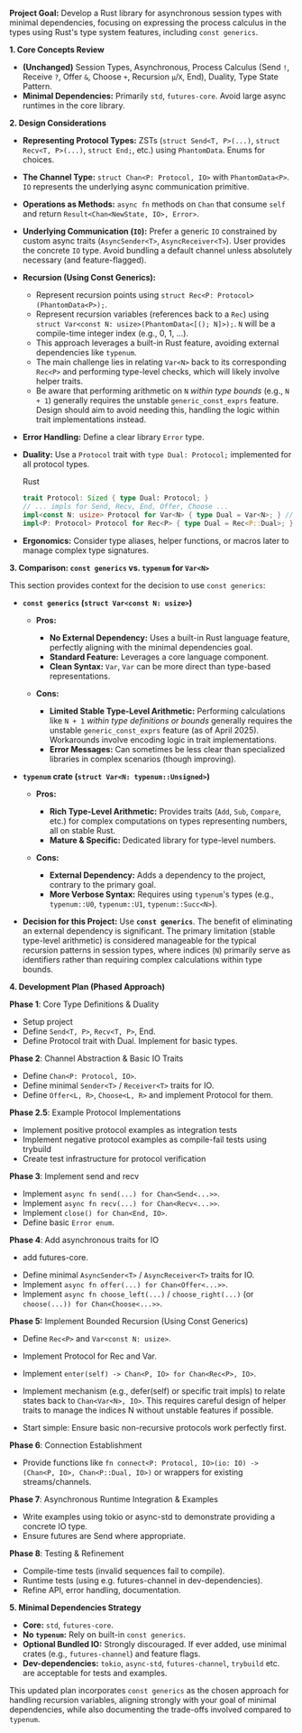 **Project Goal:** Develop a Rust library for asynchronous session types with minimal dependencies, focusing on expressing the process calculus in the types using Rust's type system features, including `const generics`.

**1. Core Concepts Review**

- **(Unchanged)** Session Types, Asynchronous, Process Calculus (Send `!`, Receive `?`, Offer `&`, Choose `+`, Recursion `μ`/`X`, End), Duality, Type State Pattern.
- **Minimal Dependencies:** Primarily `std`, `futures-core`. Avoid large async runtimes in the core library.

**2. Design Considerations**

- **Representing Protocol Types:** ZSTs (`struct Send<T, P>(...)`, `struct Recv<T, P>(...)`, `struct End;`, etc.) using `PhantomData`. Enums for choices.
- **The Channel Type:** `struct Chan<P: Protocol, IO>` with `PhantomData<P>`. `IO` represents the underlying async communication primitive.
- **Operations as Methods:** `async fn` methods on `Chan` that consume `self` and return `Result<Chan<NewState, IO>, Error>`.
- **Underlying Communication (`IO`):** Prefer a generic `IO` constrained by custom async traits (`AsyncSender<T>`, `AsyncReceiver<T>`). User provides the concrete `IO` type. Avoid bundling a default channel unless absolutely necessary (and feature-flagged).
- **Recursion (Using Const Generics):**
    - Represent recursion points using `struct Rec<P: Protocol>(PhantomData<P>);`.
    - Represent recursion variables (references back to a `Rec`) using `struct Var<const N: usize>(PhantomData<[(); N]>);`. `N` will be a compile-time integer index (e.g., 0, 1, ...).
    - This approach leverages a built-in Rust feature, avoiding external dependencies like `typenum`.
    - The main challenge lies in relating `Var<N>` back to its corresponding `Rec<P>` and performing type-level checks, which will likely involve helper traits.
    - Be aware that performing arithmetic on `N` _within type bounds_ (e.g., `N + 1`) generally requires the unstable `generic_const_exprs` feature. Design should aim to avoid needing this, handling the logic within trait implementations instead.
- **Error Handling:** Define a clear library `Error` type.
- **Duality:** Use a `Protocol` trait with `type Dual: Protocol;` implemented for all protocol types.
    
    Rust
    
    ```rust
    trait Protocol: Sized { type Dual: Protocol; }
    // ... impls for Send, Recv, End, Offer, Choose ...
    impl<const N: usize> Protocol for Var<N> { type Dual = Var<N>; } // Vars are often self-dual
    impl<P: Protocol> Protocol for Rec<P> { type Dual = Rec<P::Dual>; }
    ```
    
- **Ergonomics:** Consider type aliases, helper functions, or macros later to manage complex type signatures.

**3. Comparison: `const generics` vs. `typenum` for `Var<N>`**

This section provides context for the decision to use `const generics`:

- **`const generics` (`struct Var<const N: usize>`)**
    
    - **Pros:**
        
        - **No External Dependency:** Uses a built-in Rust language feature, perfectly aligning with the minimal dependencies goal.
        - **Standard Feature:** Leverages a core language component.
        - **Clean Syntax:** `Var`, `Var` can be more direct than type-based representations.
        
    - **Cons:**
        
        - **Limited Stable Type-Level Arithmetic:** Performing calculations like `N + 1` _within type definitions or bounds_ generally requires the unstable `generic_const_exprs` feature (as of April 2025). Workarounds involve encoding logic in trait implementations.
        - **Error Messages:** Can sometimes be less clear than specialized libraries in complex scenarios (though improving).
        
    
- **`typenum` crate (`struct Var<N: typenum::Unsigned>`)**
    
    - **Pros:**
        
        - **Rich Type-Level Arithmetic:** Provides traits (`Add`, `Sub`, `Compare`, etc.) for complex computations on types representing numbers, all on stable Rust.
        - **Mature & Specific:** Dedicated library for type-level numbers.
        
    - **Cons:**
        
        - **External Dependency:** Adds a dependency to the project, contrary to the primary goal.
        - **More Verbose Syntax:** Requires using `typenum`'s types (e.g., `typenum::U0`, `typenum::U1`, `typenum::Succ<N>`).
        
    
- **Decision for this Project:** Use **`const generics`**. The benefit of eliminating an external dependency is significant. The primary limitation (stable type-level arithmetic) is considered manageable for the typical recursion patterns in session types, where indices (`N`) primarily serve as identifiers rather than requiring complex calculations within type bounds.
    

**4. Development Plan (Phased Approach)**

**Phase 1**: Core Type Definitions & Duality
* Setup project
* Define `Send<T, P>`, `Recv<T, P>`, End.
* Define Protocol trait with Dual. Implement for basic types.

**Phase 2**: Channel Abstraction & Basic IO Traits
* Define `Chan<P: Protocol, IO>`.
* Define minimal `Sender<T>` / `Receiver<T>` traits for IO.
* Define `Offer<L, R>`, `Choose<L, R>` and implement Protocol for them.

**Phase 2.5**: Example Protocol Implementations
* Implement positive protocol examples as integration tests
* Implement negative protocol examples as compile-fail tests using trybuild
* Create test infrastructure for protocol verification

**Phase 3**: Implement send and recv
*  Implement `async fn send(...) for Chan<Send<...>>`.
* Implement `async fn recv(...) for Chan<Recv<...>>`.
* Implement `close() for Chan<End, IO>`.
* Define basic `Error enum`.

**Phase 4**: Add asynchronous traits for IO
- add futures-core.
* Define minimal `AsyncSender<T>` / `AsyncReceiver<T>` traits for IO.
* Implement `async fn offer(...) for Chan<Offer<...>>`.
* Implement `async fn choose_left(...)` / `choose_right(...)` (or `choose(...)) for Chan<Choose<...>>`.

**Phase 5:** Implement Bounded Recursion (Using Const Generics)
* Define `Rec<P>` and `Var<const N: usize>`.
* Implement Protocol for Rec and Var.
* Implement `enter(self) -> Chan<P, IO> for Chan<Rec<P>, IO>`.
* Implement mechanism (e.g., defer(self) or specific trait impls) to relate states back to `Chan<Var<N>, IO>`. This requires careful design of helper traits to manage the indices N without unstable features if possible.

* Start simple: Ensure basic non-recursive protocols work perfectly first.

**Phase 6**: Connection Establishment
* Provide functions like `fn connect<P: Protocol, IO>(io: IO) -> (Chan<P, IO>, Chan<P::Dual, IO>)` or wrappers for existing streams/channels.

**Phase 7**: Asynchronous Runtime Integration & Examples
* Write examples using tokio or async-std to demonstrate providing a concrete IO type.
* Ensure futures are Send where appropriate.

**Phase 8**: Testing & Refinement
* Compile-time tests (invalid sequences fail to compile).
* Runtime tests (using e.g. futures-channel in dev-dependencies).
* Refine API, error handling, documentation.

**5. Minimal Dependencies Strategy**

- **Core:** `std`, `futures-core`.
- **No `typenum`:** Rely on built-in `const generics`.
- **Optional Bundled IO:** Strongly discouraged. If ever added, use minimal crates (e.g., `futures-channel`) and feature flags.
- **Dev-dependencies:** `tokio`, `async-std`, `futures-channel`, `trybuild` etc. are acceptable for tests and examples.

This updated plan incorporates `const generics` as the chosen approach for handling recursion variables, aligning strongly with your goal of minimal dependencies, while also documenting the trade-offs involved compared to `typenum`.
